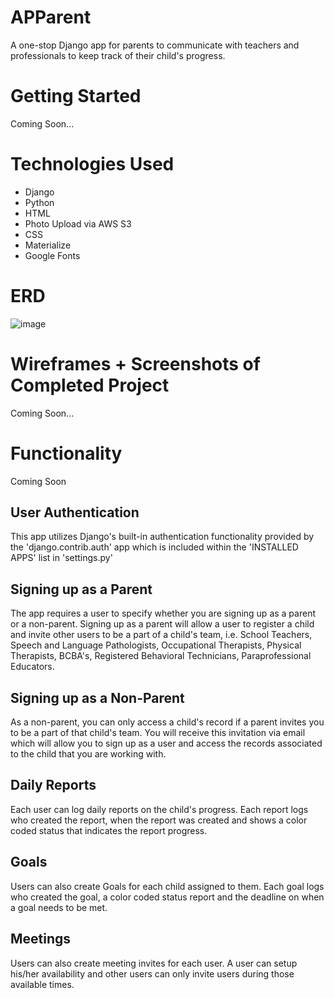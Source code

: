 # APParent
A one-stop Django app for parents to communicate with teachers and professionals to keep track of their child's progress.

# Getting Started
Coming Soon...

# Technologies Used
* Django
* Python
* HTML
* Photo Upload via AWS S3
* CSS
* Materialize
* Google Fonts

# ERD
![image](https://i.imgur.com/bm765lt.png)

# Wireframes + Screenshots of Completed Project
Coming Soon...

# Functionality
Coming Soon

## User Authentication
This app utilizes Django's built-in authentication functionality provided by the 'django.contrib.auth' app which is included within the 'INSTALLED APPS' list in 'settings.py'

## Signing up as a Parent
The app requires a user to specify whether you are signing up as a parent or a non-parent.  Signing up as a parent will allow a user to register a child and invite other users to be a part of a child's team, i.e. School Teachers, Speech and Language Pathologists, Occupational Therapists, Physical Therapists, BCBA's, Registered Behavioral Technicians, Paraprofessional Educators.

## Signing up as a Non-Parent
As a non-parent, you can only access a child's record if a parent invites you to be a part of that child's team.  You will receive this invitation via email which will allow you to sign up as a user and access the records associated to the child that you are working with.

## Daily Reports
Each user can log daily reports on the child's progress.  Each report logs who created the report, when the report was created and shows a color coded status that indicates the report progress.

## Goals
Users can also create Goals for each child assigned to them.  Each goal logs who created the goal, a color coded status report and the deadline on when a goal needs to be met.

## Meetings
Users can also create meeting invites for each user.  A user can setup his/her availability and other users can only invite users during those available times.






